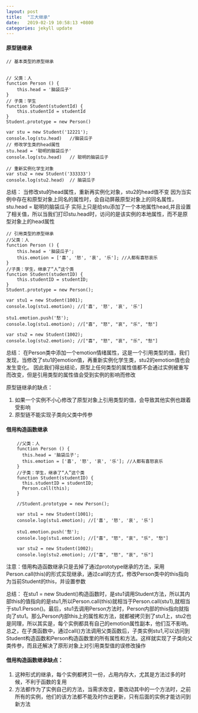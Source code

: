 ```yaml
---
layout: post
title:  "三大继承"
date:   2019-02-19 10:58:13 +0800
categories: jekyll update
---
```

#### 原型链继承

```
// 基本类型的原型继承


// 父类：人
function Person () {
    this.head = '脑袋瓜子'
}
// 子类：学生
function Student(studentId) {
    this.studentId = studentId
}
Student.prototype = new Person()

var stu = new Student('12221');
console.log(stu.head)   //脑袋瓜子
// 修改学生类的head属性
stu.head = '聪明的脑袋瓜子'
console.log(stu.head)   // 聪明的脑袋瓜子

// 重新实例化学生对象
var stu2 = new Student('333333')
console.log(stu2.head)  // 脑袋瓜子
```
总结：
    当修改stu的head属性，重新再实例化对象，stu2的head值不变
    因为当实例中存在和原型对象上同名的属性时，会自动屏蔽原型对象上的同名属性，stu.head = 聪明的脑袋瓜子   实际上只是给stu添加了一个本地属性head,并且设置了相关值，所以当我们打印stu.head时，访问的是该实例的本地属性，而不是原型对象上的head属性
```
// 引用类型的原型继承
//父类：人
function Person () {
    this.head = '脑袋瓜子';
    this.emotion = ['喜', '怒', '哀', '乐']; //人都有喜怒哀乐
}
//子类：学生，继承了“人”这个类
function Student(studentID) {
    this.studentID = studentID;
}
Student.prototype = new Person();

var stu1 = new Student(1001);
console.log(stu1.emotion); //['喜', '怒', '哀', '乐']

stu1.emotion.push('愁');
console.log(stu1.emotion); //["喜", "怒", "哀", "乐", "愁"]

var stu2 = new Student(1002);
console.log(stu2.emotion); //["喜", "怒", "哀", "乐", "愁"]

```
总结：
    在Person类中添加一个emotion情绪属性，这是一个引用类型的值，我们发现，当修改了stu1的emotion值，再重新实例化学生类，stu2的emotion值也会发生变化。
    因此我们得出结论，原型上任何类型的属性值都不会通过实例被重写而改变，但是引用类型的属性值会受到实例的影响而修改



原型链继承的缺点：
1. 如果一个实例不小心修改了原型对象上引用类型的值，会导致其他实例也跟着受影响
2. 原型链不能实现子类向父类中传参

#### 借用构造函数继承
```
    //父类：人
    function Person () {
      this.head = '脑袋瓜子';
      this.emotion = ['喜', '怒', '哀', '乐']; //人都有喜怒哀乐
    }
    //子类：学生，继承了“人”这个类
    function Student(studentID) {
      this.studentID = studentID;
      Person.call(this);
    }
    
    //Student.prototype = new Person();

    var stu1 = new Student(1001);
    console.log(stu1.emotion); //['喜', '怒', '哀', '乐']

    stu1.emotion.push('愁');
    console.log(stu1.emotion); //["喜", "怒", "哀", "乐", "愁"]
    
    var stu2 = new Student(1002);
    console.log(stu2.emotion); //["喜", "怒", "哀", "乐"]
```
注意：借用构造函数继承只是去掉了通过prototype继承的方法，采用Person.call(this)的形式实现继承，通过call的方式，修改Person类中的this指向为当前Student的this，并设置参数



总结：
    在stu1 = new Student()构造函数时，是stu1调用Student方法，所以其内部this的值指向的是stu1,所以Person.call(this)就相当于Person.call(stu1),就相当于stu1.Person()。最后，stu1去调用Person方法时，Person内部的this指向就指向了stu1。那么Person内部this上的属性和方法，就都被拷贝到了stu1上，stu2也是同理，所以其实是，每个实例都具有自己的emotion属性副本，他们互不影响。
    总之，在子类函数中，通过call()方法调用父类函数后，子类实例stu1,可以访问到Student构造函数和Person构造函数里的所有属性和方法。这样就实现了子类向父类传参，而且还解决了原形对象上对引用类型值的误修改操作


#### 借用构造函数继承缺点：
1. 这种形式的继承，每个实例都拷贝一份，占用内存大，尤其是方法过多的时候，不利于函数的复用
2. 方法都作为了实例自己的方法，当需求改变，要改动其中的一个方法时，之前所有的实例，他们的该方法都不能及时作出更新，只有后面的实例才能访问到新方法 